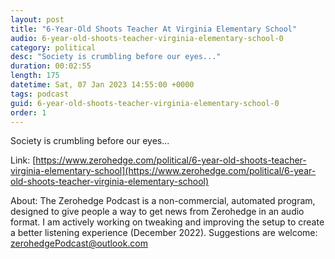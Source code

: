 ```yaml
---
layout: post
title: "6-Year-Old Shoots Teacher At Virginia Elementary School"
audio: 6-year-old-shoots-teacher-virginia-elementary-school-0
category: political
desc: "Society is crumbling before our eyes..."
duration: 00:02:55
length: 175
datetime: Sat, 07 Jan 2023 14:55:00 +0000
tags: podcast
guid: 6-year-old-shoots-teacher-virginia-elementary-school-0
order: 1
---
```

Society is crumbling before our eyes...

Link: [https://www.zerohedge.com/political/6-year-old-shoots-teacher-virginia-elementary-school](https://www.zerohedge.com/political/6-year-old-shoots-teacher-virginia-elementary-school)

About: The Zerohedge Podcast is a non-commercial, automated program, designed to give people a way to get news from Zerohedge in an audio format.  I am actively working on tweaking and improving the setup to create a better listening experience (December 2022).  Suggestions are welcome: [zerohedgePodcast@outlook.com](mailto:zerohedgePodcast@outlook.com)